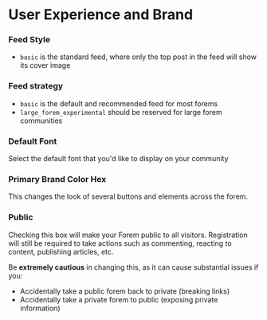 # User Experience and Brand

### Feed Style

* `basic` is the standard feed, where only the top post in the feed will show its cover image

### Feed strategy

* `basic` is the default and recommended feed for most forems
* `large_forem_experimental` should be reserved for large forem communities

### Default Font

Select the default font that you'd like to display on your community

### Primary Brand Color Hex

This changes the look of several buttons and elements across the forem.

### Public

Checking this box will make your Forem public to all visitors.  Registration will still be required to take actions such as commenting, reacting to content, publishing articles, etc.

Be **extremely cautious** in changing this, as it can cause substantial issues if you:

* Accidentally take a public forem back to private \(breaking links\)
* Accidentally take a private forem to public \(exposing private information\)




